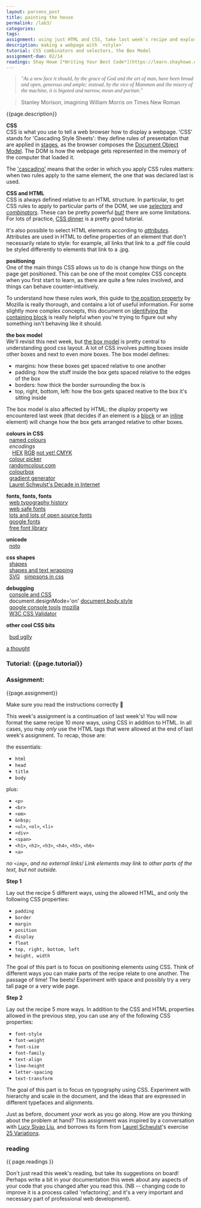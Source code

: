 ```yaml
---  
layout: parsons_post  
title: painting the house
permalink: /lab3/  
categories:   
tags:  
assignment: using just HTML and CSS, take last week's recipe and explore 10 more variations
description: making a webpage with `<style>`
tutorial: CSS combinators and selectors, the Box Model
assignment-due: 02/14
readings: Shay Howe [*Writing Your Best Code*](https://learn.shayhowe.com/html-css/writing-your-best-code/)  
---  
```


<blockquote style="font-family: Times"><i>"As a new face it should, by the grace of God and the art of man, have been broad and open, gen­er­ous and ample; instead, by the vice of Mam­mon and the mis­ery of the machine, it is big­oted and nar­row, mean and puri­tan."</i></blockquote>
<blockquote>Stanley Morison, imagining William Morris on Times New Roman</blockquote>

{{page.description}}

**CSS**  
CSS is what you use to tell a web browser how to display a webpage. 'CSS' stands for 'Cascading Style Sheets': they define rules of presentation that are applied in [stages](https://developer.mozilla.org/en-US/docs/Learn/CSS/First_steps/How_CSS_works), as the browser composes the [Document Object Model](https://developer.mozilla.org/en-US/docs/Web/API/Document_Object_Model/Introduction). The DOM is how the webpage gets represented in the memory of the computer that loaded it.

The ['cascading'](https://developer.mozilla.org/en-US/docs/Learn/CSS/Building_blocks/Cascade_and_inheritance) means that the order in which you apply CSS rules matters: when two rules apply to the same element, the one that was declared last is used.

**CSS and HTML**  
CSS is always defined relative to an HTML structure. In particular, to get CSS rules to apply to particular parts of the DOM, we use [*selectors*](https://www.w3schools.com/css/css_selectors.asp) and [*combinators*](https://www.w3schools.com/Css/css_combinators.asp). These can be pretty powerful [but!](https://stackoverflow.com/questions/1014861/is-there-a-css-parent-selector) there are some limitations. For lots of practice, [CSS dinner](http://flukeout.github.io/) is a pretty good tutorial.

It's also possible to select HTML elements according to [*attributes*](https://www.w3schools.com/css/css_attribute_selectors.asp). Attributes are used in HTML to define properties of an element that don't necessarily relate to style: for example, all links that link to a .pdf file could be styled differently to elements that link to a .jpg.

**positioning**  
One of the main things CSS allows us to do is change how things on the page get positioned. This can be one of the most complex CSS concepts when you first start to learn, as there are quite a few rules involved, and things can behave counter-intuitively.

To understand how these rules work, this guide to [the position property](https://developer.mozilla.org/en-US/docs/Learn/CSS/CSS_layout/Positioning) by Mozilla is really thorough, and contains a lot of useful information. For some slightly more complex concepts, this document on [identifying the containing block](https://developer.mozilla.org/en-US/docs/Web/CSS/Containing_block#Identifying_the_containing_block) is really helpful when you're trying to figure out why something isn't behaving like it should.

**the box model**  
We'll revisit this next week, but [the box model](https://developer.mozilla.org/en-US/docs/Learn/CSS/Building_blocks/The_box_model) is pretty central to understanding good css layout. A lot of CSS involves putting boxes inside other boxes and next to even more boxes. The box model defines:

* margins: how these boxes get spaced relative to one another
* padding: how the stuff inside the box gets spaced relative to the edges of the box
* borders: how thick the border surrounding the box is
* top, right, bottom, left: how the box gets spaced reative to the box it's sitting inside

The box model is also affected by HTML: the *display* property we encountered last week (that decides if an element is a [block](https://developer.mozilla.org/en-US/docs/Web/HTML/Block-level_elements) or an [inline](https://developer.mozilla.org/en-US/docs/Web/HTML/Inline_elements) element) will change how the box gets arranged relative to other boxes.

**colours in CSS**  
  [named colours](https://www.w3schools.com/colors/colors_groups.asp)  
  *encodings*  
    [HEX](https://www.w3schools.com/colors/colors_hexadecimal.asp) [RGB](https://www.w3schools.com/colors/colors_rgb.asp) [not yet! CMYK](https://www.w3schools.com/colors/colors_cmyk.asp)  
  [colour picker](https://www.w3schools.com/colors/colors_picker.asp)  
  [randomcolour.com](http://randomcolour.com)  
  [colourbox](https://www.colorbox.io)  
  [gradient generator](https://cssgradient.io)  
  [Laurel Schwulst's Decade in Internet](https://rhizome.org/editorial/2020/jan/06/laurel-schwulsts-decade-in-internet/)  

**fonts, fonts, fonts**  
  [web typography history](https://en.wikipedia.org/wiki/Web_typography)  
  [web safe fonts](https://www.w3schools.com/cssref/css_websafe_fonts.asp)  
  [lots and lots of open source fonts](https://www.are.na/frederic-brodbeck/open-source-typefaces)  
  [google fonts](https://fonts.google.com)  
  [free font library](http://typotheque.luuse.io)  

**unicode**  
  [noto](https://www.google.com/get/noto/)  

**css shapes**  
  [shapes](https://css-tricks.com/the-shapes-of-css/)  
  [shapes and text wrapping](https://www.w3.org/TR/css-shapes-1/)  
  [SVG](https://developer.mozilla.org/en-US/docs/Web/SVG/Tutorial/SVG_and_CSS)
  [simpsons in css](https://pattle.github.io/simpsons-in-css/)  

**debugging**  
  [console and CSS](https://developer.mozilla.org/en-US/docs/Learn/CSS/Building_blocks/Debugging_CSS)  
  document.designMode='on' [document.body.style](https://www.w3schools.com/jsref/dom_obj_style.asp)  
  [google console tools](https://developers.google.com/web/tools/chrome-devtools/console) [mozilla](https://developer.mozilla.org/en-US/docs/Tools/Browser_Console)  
  [W3C CSS Validator](https://jigsaw.w3.org/css-validator/)  

**other cool CSS bits**  

  [bud uglly](http://budugllydesign.com/index.html)  

[a thought](https://twitter.com/karagates/status/1222385354298122240?s=20)  

### Tutorial: {{page.tutorial}}

### Assignment: 

{{page.assignment}}

Make sure you read the instructions correctly 👀

This week's assignment is a continuation of last week's! You will now format the same recipe 10 *more* ways, using CSS in addition to HTML. In all cases, you may *only* use the HTML tags that were allowed at the end of last week's assignment. To recap, those are:

the essentials:
* `html`
* `head`
* `title`
* `body`

plus:
* `<p>`
* `<br>`
* `<em>`
* `&nbsp;`
* `<ul>`, `<ol>`, `<li>`
* `<div>`
* `<span>`
* `<h1>`, `<h2>`, `<h3>`, `<h4>`, `<h5>`, `<h6>`
* `<a>`

*no `<img>`, and no external links! Link elements may link to other parts of the text, but not outside.*


**Step 1**

Lay out the recipe 5 different ways, using the allowed HTML, and only the following CSS properties:

* `padding`
* `border`
* `margin`
* `position`
* `display`
* `float`
* `top, right, bottom, left`
* `height, width`

The goal of this part is to focus on positioning elements using CSS. Think of different ways you can make parts of the recipe relate to one another. The passage of time! The beets! Experiment with space and possibly try a very tall page or a very wide page.

**Step 2**

Lay out the recipe 5 more ways. In addition to the CSS and HTML properties allowed in the previous step, you can use any of the following CSS properties:

* `font-style`
* `font-weight`
* `font-size`
* `font-family`
* `text-align`
* `line-height`
* `letter-spacing`
* `text-transform`

The goal of this part is to focus on typography using CSS. Experiment with hierarchy and scale in the document, and the ideas that are expressed in different typefaces and alignments.

Just as before, document your work as you go along. How are you thinking about the problem at hand? This assignment was inspired by a conversation with [Lucy Siyao Liu](https://www.liulucy.com/info), and borrows its form from [Laurel Schwulst](http://laurelschwulst.com)'s exercise [25 Variations](http://veryinteractive.net/projects/variations).

### reading

{{ page.readings }}

Don't just read this week's reading, but take its suggestions on board! Perhaps write a bit in your documentation this week about any aspects of your code that you changed after you read this. (NB -- changing code to improve it is a process called 'refactoring', and it's a very important and necessary part of professional web development).




